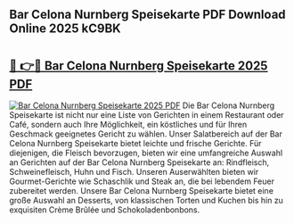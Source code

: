## Bar Celona Nurnberg Speisekarte PDF Download Online 2025 kC9BK

# <h2><a href="http://gcdfxb.nevu.top/?p=Bar+Celona+Nurnberg+Speisekarte">🔗 👉🔴 Bar Celona Nurnberg Speisekarte 2025 PDF</a></h2>

[![Bar Celona Nurnberg Speisekarte 2025 PDF](https://i.imgur.com/dBaPXMq.png)](http://gcdfxb.nevu.top/?p=Bar+Celona+Nurnberg+Speisekarte)
Die Bar Celona Nurnberg Speisekarte ist nicht nur eine Liste von Gerichten in einem Restaurant oder Café, sondern auch Ihre Möglichkeit, ein köstliches und für Ihren Geschmack geeignetes Gericht zu wählen. Unser Salatbereich auf der Bar Celona Nurnberg Speisekarte bietet leichte und frische Gerichte. Für diejenigen, die Fleisch bevorzugen, bieten wir eine umfangreiche Auswahl an Gerichten auf der Bar Celona Nurnberg Speisekarte an: Rindfleisch, Schweinefleisch, Huhn und Fisch. Unseren Auserwählten bieten wir Gourmet-Gerichte wie Schaschlik und Steak an, die bei lebendem Feuer zubereitet werden. Unsere Bar Celona Nurnberg Speisekarte bietet eine große Auswahl an Desserts, von klassischen Torten und Kuchen bis hin zu exquisiten Crème Brûlée und Schokoladenbonbons.
